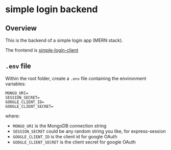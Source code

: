 # simple login backend

## Overview

This is the backend of a simple login app (MERN stack).

The frontend is [simple-login-client](https://github.com/iamfranco/simple-login-client)

## `.env` file

Within the root folder, create a `.env` file containing the environment variables:

```
MONGO_URI=
SESSION_SECRET=
GOOGLE_CLIENT_ID=
GOOGLE_CLIENT_SECRET=
```

where:

- `MONGO_URI` is the MongoDB connection string
- `SESSION_SECRET` could be any random string you like, for express-session
- `GOOGLE_CLIENT_ID` is the client id for google OAuth
- `GOOGLE_CLIENT_SECRET` is the client secret for google OAuth
